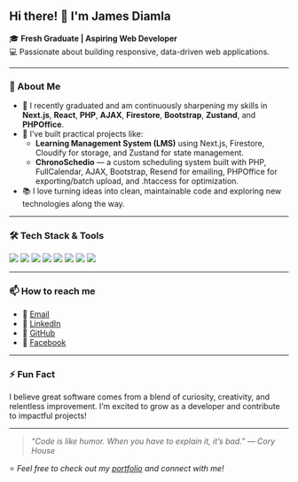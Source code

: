 ## Hi there! 👋 I'm James Diamla

🎓 **Fresh Graduate | Aspiring Web Developer**  
💻 Passionate about building responsive, data-driven web applications.

---

### 🚀 About Me
- 🌱 I recently graduated and am continuously sharpening my skills in **Next.js**, **React**, **PHP**, **AJAX**, **Firestore**, **Bootstrap**, **Zustand**, and **PHPOffice**.
- 💼 I’ve built practical projects like:
  - **Learning Management System (LMS)** using Next.js, Firestore, Cloudify for storage, and Zustand for state management.
  - **ChronoSchedio** — a custom scheduling system built with PHP, FullCalendar, AJAX, Bootstrap, Resend for emailing, PHPOffice for exporting/batch upload, and .htaccess for optimization.
- 📚 I love turning ideas into clean, maintainable code and exploring new technologies along the way.

---

### 🛠️ Tech Stack & Tools
<p align="left">
  <img src="https://img.shields.io/badge/Next.js-000?style=for-the-badge&logo=nextdotjs&logoColor=white"/>
  <img src="https://img.shields.io/badge/React-20232A?style=for-the-badge&logo=react&logoColor=61DAFB"/>
  <img src="https://img.shields.io/badge/Firestore-FFCA28?style=for-the-badge&logo=Firebase&logoColor=black"/>
  <img src="https://img.shields.io/badge/PHP-777BB4?style=for-the-badge&logo=php&logoColor=white"/>
  <img src="https://img.shields.io/badge/AJAX-0088CC?style=for-the-badge"/>
  <img src="https://img.shields.io/badge/Bootstrap-563D7C?style=for-the-badge&logo=bootstrap&logoColor=white"/>
  <img src="https://img.shields.io/badge/Zustand-000?style=for-the-badge"/>
  <img src="https://img.shields.io/badge/PHPOffice-8892BF?style=for-the-badge"/>
</p>

---

### 📫 How to reach me
- 📧 [Email](mailto:jamesdiamla27@gmail.com)
- 💼 [LinkedIn](https://www.linkedin.com/in/james-diamla-010476265/)
- 🐙 [GitHub](https://github.com/jamesdiamla27)
- 📘 [Facebook](https://www.facebook.com/dml.jms)

---

### ⚡ Fun Fact
I believe great software comes from a blend of curiosity, creativity, and relentless improvement. I’m excited to grow as a developer and contribute to impactful projects!

---

> *“Code is like humor. When you have to explain it, it’s bad.” — Cory House*

⭐️ *Feel free to check out my [portfolio](https://github.com/jamesdiamla27) and connect with me!*

